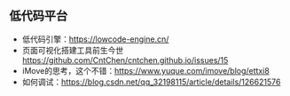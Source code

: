 ## 低代码平台

- 低代码引擎：https://lowcode-engine.cn/
- 页面可视化搭建工具前生今世 https://github.com/CntChen/cntchen.github.io/issues/15
- iMove的思考，这个不错：https://www.yuque.com/imove/blog/ettxi8
- 如何调试：https://blog.csdn.net/qq_32198115/article/details/126621576